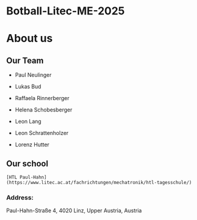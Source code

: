 # Botball-Litec-ME-2025
# About us
## Our Team
- Paul Neulinger  
* Lukas Bud  
+ Raffaela Rinnerberger  
- Helena Schobesberger  
* Leon Lang  
+ Leon Schrattenholzer  
- Lorenz Hutter  
    
## Our school  
    [HTL Paul-Hahn](https://www.litec.ac.at/fachrichtungen/mechatronik/htl-tagesschule/)  
### Address:  
Paul-Hahn-Straße 4, 4020 Linz, Upper Austria, Austria
